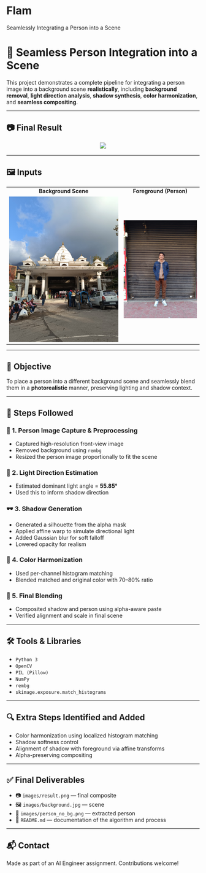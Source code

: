 # Flam
 Seamlessly Integrating a Person into a Scene
# 🧠 Seamless Person Integration into a Scene

This project demonstrates a complete pipeline for integrating a person image into a background scene **realistically**, including **background removal**, **light direction analysis**, **shadow synthesis**, **color harmonization**, and **seamless compositing**.

---

## 📷 Final Result

<p align="center">
  <img src="result.png" width="600">
</p>

---


## 🖼️ Inputs

<table>
  <tr>
    <td align="center"><b>Background Scene</b></td>
    <td align="center"><b>Foreground (Person)</b></td>
  </tr>
  <tr>
    <td><img src="background.jpg" width="300"></td>
    <td><img src="foreground.jpg" width="200"></td>
  </tr>
</table>
  


---

## 🎯 Objective

To place a person into a different background scene and seamlessly blend them in a **photorealistic** manner, preserving lighting and shadow context.

---

## 📌 Steps Followed

### 🧩 1. Person Image Capture & Preprocessing
- Captured high-resolution front-view image
- Removed background using `rembg`
- Resized the person image proportionally to fit the scene

### 🔦 2. Light Direction Estimation
- Estimated dominant light angle = **55.85°**
- Used this to inform shadow direction

### 🕶️ 3. Shadow Generation
- Generated a silhouette from the alpha mask
- Applied affine warp to simulate directional light
- Added Gaussian blur for soft falloff
- Lowered opacity for realism

### 🎨 4. Color Harmonization
- Used per-channel histogram matching
- Blended matched and original color with 70–80% ratio

### 🧵 5. Final Blending
- Composited shadow and person using alpha-aware paste
- Verified alignment and scale in final scene

---

## 🛠️ Tools & Libraries

- `Python 3`
- `OpenCV`
- `PIL (Pillow)`
- `NumPy`
- `rembg`
- `skimage.exposure.match_histograms`

---

## 🔍 Extra Steps Identified and Added

- Color harmonization using localized histogram matching
- Shadow softness control
- Alignment of shadow with foreground via affine transforms
- Alpha-preserving compositing

---

## ✅ Final Deliverables

- 📷 `images/result.png` — final composite
- 🖼️ `images/background.jpg` — scene
- 👤 `images/person_no_bg.png` — extracted person
- 📄 `README.md` — documentation of the algorithm and process

---

## 📬 Contact

Made as part of an AI Engineer assignment. Contributions welcome!
